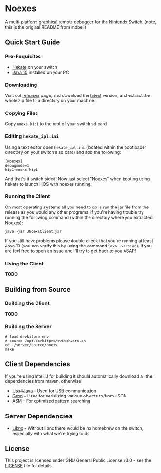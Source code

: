# Noexes

A multi-platform graphical remote debugger for the Nintendo Switch.
(note, this is the original README from mdbell)

## Quick Start Guide

### Pre-Requisites

* [Hekate](https://github.com/CTCaer/hekate) on your switch
* [Java 10](https://www.oracle.com/technetwork/java/javase/downloads/jre10-downloads-4417026.html) installed on your PC

### Downloading

Visit out [releases](/releases) page, and download the [latest](/releases/latest) version, and extract the whole zip file to a directory on your machine.

### Copying Files

Copy ```noexs.kip1``` to the root of your switch sd card.

### Editing ```hekate_ipl.ini```

Using a text editor open ```hekate_ipl.ini``` (located within the bootloader directory on your switch's sd card) and add the following:

```
[Noexes]
debugmode=1
kip1=noexs.kip1
```

And that's it switch sided! Now just select "Noexes" when booting using hekate to launch HOS with noexes running.

### Running the Client

On most operating systems all you need to do is run the jar file from the release as you would any other programs. If you're having trouble try running the following command (within the directory where you extracted Noexes):

```
java -jar JNoexsClient.jar
```

If you still have problems please double check that you're running at least Java 10 (you can verify this by using the command ``java -version``). If you are feel free to open an issue and I'll try to get back to you ASAP!

### Using the Client

**TODO**


## Building from Source


### Building the Client

**TODO**

### Building the Server

```
# load devkitpro env
# source /opt/devkitpro/switchvars.sh
cd ./server/source/noexs
make
```

## Client Dependencies

If you're using IntelliJ for building it should automatically download all the dependencies from maven, otherwise 

* [Usb4Java](http://usb4java.org/) - Used for USB communication
* [Gson](https://github.com/google/gson) - Used for serializing various objects to/from JSON
* [ASM](https://asm.ow2.io/) - For optimized pattern searching

## Server Dependencies
* [Libnx](https://github.com/switchbrew/libnx) - Without libnx there would be no homebrew on the switch, especially with what we're trying to do

## License

This project is licensed under GNU General Public License v3.0 - see the [LICENSE](LICENSE) file for details



